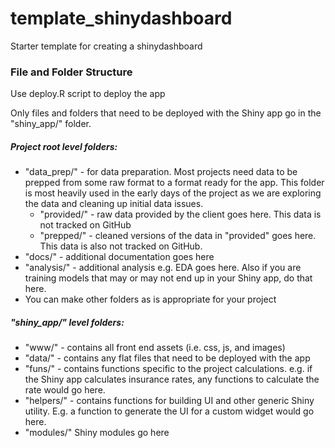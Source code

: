 # template_shinydashboard

Starter template for creating a shinydashboard

### File and Folder Structure

Use deploy.R script to deploy the app

Only files and folders that need to be deployed with the Shiny app go in the "shiny_app/" folder.

##### Project root level folders:

  - "data_prep/" - for data preparation.  Most projects need data to be prepped from some raw format to a format ready for the app.  This folder is most heavily used in the early days of the project as we are exploring the data and cleaning up initial data issues.
      - "provided/" - raw data provided by the client goes here.  This data is not tracked on GitHub
      - "prepped/" - cleaned versions of the data in "provided" goes here.  This data is also not tracked on GitHub.
  - "docs/" - additional documentation goes here
  - "analysis/" - additional analysis e.g. EDA goes here.  Also if you are training models that may or may not end up in your Shiny app, do that here.
  - You can make other folders as is appropriate for your project
  
##### "shiny_app/" level folders:

  - "www/" - contains all front end assets (i.e. css, js, and images)
  - "data/" - contains any flat files that need to be deployed with the app
  - "funs/" - contains functions specific to the project calculations.  e.g. if the Shiny app calculates insurance rates, any functions to calculate the rate would go here.
  - "helpers/" - contains functions for building UI and other generic Shiny utility.  E.g. a function to generate the UI for a custom widget would go here. 
  - "modules/" Shiny modules go here
